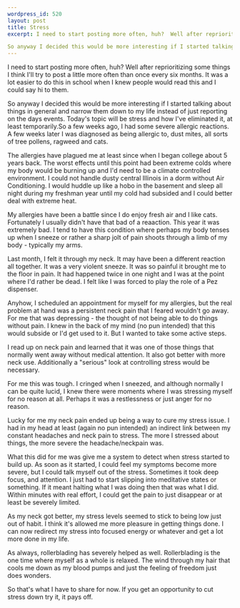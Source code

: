 ```yaml
--- 
wordpress_id: 520
layout: post
title: Stress
excerpt: I need to start posting more often, huh?  Well after reprioritizing some things I think I'll try to post a little more often than once every six months.  It was a lot easier to do this in school when I knew people would read this and I could say hi to them.  So anyway I decided this would be more interesting if I started talking about things in general and narrow them down to my life instead of just reporting on the days events.  Today's topic will be stress and how I've eliminated it, at least temporarily.
---
```

I need to start posting more often, huh?  Well after reprioritizing some things I think I'll try to post a little more often than once every six months.  It was a lot easier to do this in school when I knew people would read this and I could say hi to them.  So anyway I decided this would be more interesting if I started talking about things in general and narrow them down to my life instead of just reporting on the days events.  Today's topic will be stress and how I've eliminated it, at least temporarily.<!--more-->So a few weeks ago, I had some severe allergic reactions.  A few weeks later I was diagnosed as being allergic to, dust mites, all sorts of tree pollens, ragweed and cats.The allergies have plagued me at least since when I began college about 5 years back.  The worst effects until this point had been extreme colds where my body would be burning up and I'd need to be a climate controlled environment.  I could not handle dusty central Illinois in a dorm without Air Conditioning.  I would huddle up like a hobo in the basement and sleep all night during my freshman year until my cold had subsided and I could better deal with extreme heat.My allergies have been a battle since I do enjoy fresh air and I like cats.  Fortunately I usually didn't have that bad of a reaaction.  This year it was extremely bad.  I tend to have this condition where perhaps my body tenses up when I sneeze or rather a sharp jolt of pain shoots through a limb of my body - typically my arms.Last month, I felt it through my neck.  It may have been a different reaction all together.  It was a very violent sneeze.  It was so painful it brought me to the floor in pain.  It had happened twice in one night and I was at the point where I'd rather be dead.  I felt like I was forced to play the role of a Pez dispenser.Anyhow, I scheduled an appointment for myself for my allergies, but the real problem at hand was a persistent neck pain that I feared wouldn't go away.  For me that was depressing - the thought of not being able to do things without pain.  I knew in the back of my mind (no pun intended) that this would subside or I'd get used to it.  But I wanted to take some active steps.I read up on neck pain and learned that it was one of those things that normally went away without medical attention.  It also got better with more neck use.  Additionally a "serious" look at controlling stress would be necessary.For me this was tough.  I cringed when I sneezed, and although normally I can be quite lucid, I knew there were moments where I was stressing myself for no reason at all.  Perhaps it was a restlessness or just anger for no reason.Lucky for me my neck pain ended up being a way to cure my stress issue.  I had in my head at least (again no pun intended) an indirect link between my constant headaches and neck pain to stress.  The more I stressed about things, the more severe the headache/neckpain was.What this did for me was give me a system to detect when stress started to build up.  As soon as it started, I could feel my symptoms become more severe, but I could talk myself out of the stress.  Sometimes it took deep focus, and attention.  I just had to start slipping into meditative states or something.  If it meant halting what I was doing then that was what I did.  Within minutes with real effort, I could get the pain to just disappear or at least be severely limited.As my neck got better, my stress levels seemed to stick to being low just out of habit.  I think it's allowed me more pleasure in getting things done.  I can now redirect my stress into focused energy or whatever and get a lot more done in my life.As always, rollerblading has severely helped as well.  Rollerblading is the one time where myself as a whole is relaxed.  The wind through my hair that cools me down as my blood pumps and just the feeling of freedom just does wonders.So that's what I have to share for now.  If you get an opportunity to cut stress down try it, it pays off.

